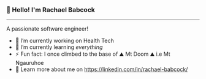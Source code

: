 ### 💖 Hello! I'm Rachael Babcock
______________________________________________________________________________________
A passionate software engineer! 

- 🔭 I’m currently working on Health Tech
- 🌱 I’m currently learning _everything_
- ⚡ Fun fact: I once climbed to the base of ⛰️ Mt Doom ⛰️ i.e Mt Ngauruhoe
- 💖 Learn more about me on https://linkedin.com/in/rachael-babcock/

  
<!--
**rsbabcock/rsbabcock** is a ✨ _special_ ✨ repository because its `README.md` (this file) appears on your GitHub profile.

Here are some ideas to get you started:

TODO: Tech Used

-->
